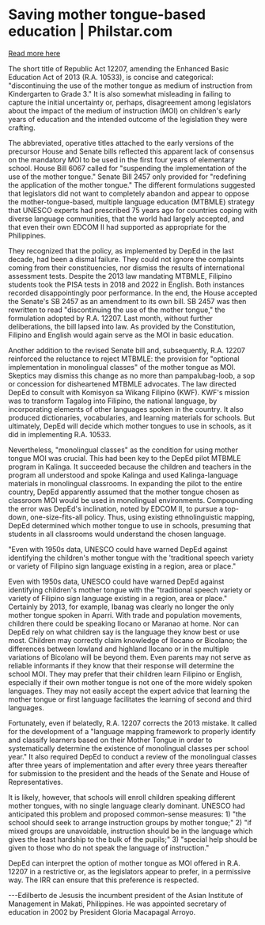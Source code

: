 # Saving mother tongue-based education | Philstar.com

[Read more here](https://www.philstar.com/opinion/2024/11/23/2402402/saving-mother-tongue-based-education)

The short title of Republic Act 12207, amending the Enhanced Basic Education Act of 2013 (R.A. 10533), is concise and categorical: "discontinuing the use of the mother tongue as medium of instruction from Kindergarten to Grade 3." It is also somewhat misleading in failing to capture the initial uncertainty or, perhaps, disagreement among legislators about the impact of the medium of instruction (MOI) on children's early years of education and the intended outcome of the legislation they were crafting.

The abbreviated, operative titles attached to the early versions of the precursor House and Senate bills reflected this apparent lack of consensus on the mandatory MOI to be used in the first four years of elementary school. House Bill 6067 called for "suspending the implementation of the use of the mother tongue." Senate Bill 2457 only provided for "redefining the application of the mother tongue." The different formulations suggested that legislators did not want to completely abandon and appear to oppose the mother-tongue-based, multiple language education (MTBMLE) strategy that UNESCO experts had prescribed 75 years ago for countries coping with diverse language communities, that the world had largely accepted, and that even their own EDCOM II had supported as appropriate for the Philippines.

They recognized that the policy, as implemented by DepEd in the last decade, had been a dismal failure. They could not ignore the complaints coming from their constituencies, nor dismiss the results of international assessment tests. Despite the 2013 law mandating MTBMLE, Filipino students took the PISA tests in 2018 and 2022 in English. Both instances recorded disappointingly poor performance. In the end, the House accepted the Senate's SB 2457 as an amendment to its own bill. SB 2457 was then rewritten to read "discontinuing the use of the mother tongue," the formulation adopted by R.A. 12207. Last month, without further deliberations, the bill lapsed into law. As provided by the Constitution, Filipino and English would again serve as the MOI in basic education.

Another addition to the revised Senate bill and, subsequently, R.A. 12207 reinforced the reluctance to reject MTBMLE: the provision for "optional implementation in monolingual classes" of the mother tongue as MOI. Skeptics may dismiss this change as no more than pampalubag-loob, a sop or concession for disheartened MTBMLE advocates. The law directed DepEd to consult with Komisyon sa Wikang Filipino (KWF). KWF's mission was to transform Tagalog into Filipino, the national language, by incorporating elements of other languages spoken in the country. It also produced dictionaries, vocabularies, and learning materials for schools. But ultimately, DepEd will decide which mother tongues to use in schools, as it did in implementing R.A. 10533.

Nevertheless, "monolingual classes" as the condition for using mother tongue MOI was crucial. This had been key to the DepEd pilot MTBMLE program in Kalinga. It succeeded because the children and teachers in the program all understood and spoke Kalinga and used Kalinga-language materials in monolingual classrooms. In expanding the pilot to the entire country, DepEd apparently assumed that the mother tongue chosen as classroom MOI would be used in monolingual environments. Compounding the error was DepEd's inclination, noted by EDCOM II, to pursue a top-down, one-size-fits-all policy. Thus, using existing ethnolinguistic mapping, DepEd determined which mother tongue to use in schools, presuming that students in all classrooms would understand the chosen language.

"Even with 1950s data, UNESCO could have warned DepEd against identifying the children's mother tongue with the 'traditional speech variety or variety of Filipino sign language existing in a region, area or place."

Even with 1950s data, UNESCO could have warned DepEd against identifying children's mother tongue with the "traditional speech variety or variety of Filipino sign language existing in a region, area or place." Certainly by 2013, for example, Ibanag was clearly no longer the only mother tongue spoken in Aparri. With trade and population movements, children there could be speaking Ilocano or Maranao at home. Nor can DepEd rely on what children say is the language they know best or use most. Children may correctly claim knowledge of Ilocano or Bicolano; the differences between lowland and highland Ilocano or in the multiple variations of Bicolano will be beyond them. Even parents may not serve as reliable informants if they know that their response will determine the school MOI. They may prefer that their children learn Filipino or English, especially if their own mother tongue is not one of the more widely spoken languages. They may not easily accept the expert advice that learning the mother tongue or first language facilitates the learning of second and third languages.

Fortunately, even if belatedly, R.A. 12207 corrects the 2013 mistake. It called for the development of a "language mapping framework to properly identify and classify learners based on their Mother Tongue in order to systematically determine the existence of monolingual classes per school year." It also required DepEd to conduct a review of the monolingual classes after three years of implementation and after every three years thereafter for submission to the president and the heads of the Senate and House of Representatives.

It is likely, however, that schools will enroll children speaking different mother tongues, with no single language clearly dominant. UNESCO had anticipated this problem and proposed common-sense measures: 1) "the school should seek to arrange instruction groups by mother tongue;" 2) "if mixed groups are unavoidable, instruction should be in the language which gives the least hardship to the bulk of the pupils;" 3) "special help should be given to those who do not speak the language of instruction."

DepEd can interpret the option of mother tongue as MOI offered in R.A. 12207 in a restrictive or, as the legislators appear to prefer, in a permissive way. The IRR can ensure that this preference is respected.

---Edilberto de Jesusis the incumbent president of the Asian Institute of Management in Makati, Philippines. He was appointed secretary of education in 2002 by President Gloria Macapagal Arroyo.